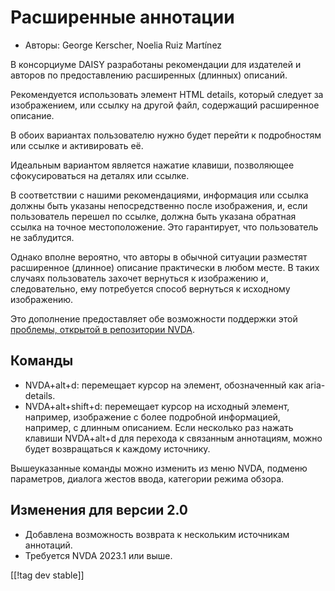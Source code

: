 # Расширенные аннотации #

* Авторы: George Kerscher, Noelia Ruiz Martínez

В консорциуме DAISY разработаны рекомендации для издателей и авторов по
предоставлению расширенных (длинных) описаний.

Рекомендуется использовать элемент HTML details, который следует за
изображением, или ссылку на другой файл, содержащий расширенное описание.

В обоих вариантах пользователю нужно будет перейти к подробностям или ссылке
и активировать её.

Идеальным вариантом является нажатие клавиши, позволяющее сфокусироваться на
деталях или ссылке.

В соответствии с нашими рекомендациями, информация или ссылка должны быть
указаны непосредственно после изображения, и, если пользователь перешел по
ссылке, должна быть указана обратная ссылка на точное местоположение. Это
гарантирует, что пользователь не заблудится.

Однако вполне вероятно, что авторы в обычной ситуации разместят расширенное
(длинное) описание практически в любом месте. В таких случаях пользователь
захочет вернуться к изображению и, следовательно, ему потребуется способ
вернуться к исходному изображению.

Это дополнение предоставляет обе возможности поддержки этой [проблемы,
открытой в репозитории NVDA][1].

## Команды ##

* NVDA+alt+d: перемещает курсор на элемент, обозначенный как aria-details.
* NVDA+alt+shift+d: перемещает курсор на исходный элемент, например,
  изображение с более подробной информацией, например, с длинным
  описанием. Если несколько раз нажать клавиши NVDA+alt+d для перехода к
  связанным аннотациям, можно будет возвращаться к каждому источнику.

Вышеуказанные команды можно изменить из меню NVDA, подменю параметров,
диалога жестов ввода, категории режима обзора.

## Изменения для версии 2.0 ##

* Добавлена возможность возврата к нескольким источникам аннотаций.
* Требуется NVDA 2023.1 или выше.

[[!tag dev stable]]

[1]: https://github.com/nvaccess/nvda/issues/13940
